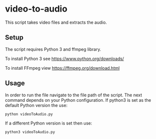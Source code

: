 # video-to-audio
This script takes video files and extracts the audio.

## Setup
The script requires Python 3 and ffmpeg library.

To install Python 3 see https://www.python.org/downloads/

To install FFmpeg view https://ffmpeg.org/download.html

## Usage
In order to run the file navigate to the file path of the script. The next command depends on your Python configuration. 
If python3 is set as the default Python version the use:
```
python videoToAudio.py
``` 
If a different Python version is set then use:
```
python3 videoToAudio.py
```